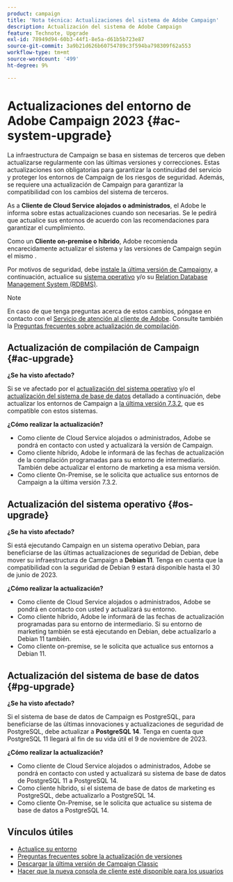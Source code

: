 ```yaml
---
product: campaign
title: 'Nota técnica: Actualizaciones del sistema de Adobe Campaign'
description: Actualización del sistema de Adobe Campaign
feature: Technote, Upgrade
exl-id: 78949d94-60b3-44f1-8e5a-d61b5b723e87
source-git-commit: 3a9b21d626b60754789c3f594ba798309f62a553
workflow-type: tm+mt
source-wordcount: '499'
ht-degree: 9%

---
```


# Actualizaciones del entorno de Adobe Campaign 2023 {#ac-system-upgrade}

La infraestructura de Campaign se basa en sistemas de terceros que deben actualizarse regularmente con las últimas versiones y correcciones. Estas actualizaciones son obligatorias para garantizar la continuidad del servicio y proteger los entornos de Campaign de los riesgos de seguridad. Además, se requiere una actualización de Campaign para garantizar la compatibilidad con los cambios del sistema de terceros.

As a **Cliente de Cloud Service alojados o administrados**, el Adobe le informa sobre estas actualizaciones cuando son necesarias. Se le pedirá que actualice sus entornos de acuerdo con las recomendaciones para garantizar el cumplimiento.

Como un **Cliente on-premise o híbrido**, Adobe recomienda encarecidamente actualizar el sistema y las versiones de Campaign según el mismo .

Por motivos de seguridad, debe [instale la última versión de Campaign](#ac-upgrade)y, a continuación, actualice su [sistema operativo](#os-upgrade) y/o su [Relation Database Management System (RDBMS)](#pg-upgrade).

>[!NOTE]
>
>En caso de que tenga preguntas acerca de estos cambios, póngase en contacto con el [Servicio de atención al cliente de Adobe](https://helpx.adobe.com/es/enterprise/admin-guide.html/enterprise/using/support-for-experience-cloud.ug.html). Consulte también la [Preguntas frecuentes sobre actualización de compilación](../../platform/using/faq-build-upgrade.md).
>

## Actualización de compilación de Campaign {#ac-upgrade}

**¿Se ha visto afectado?**

Si se ve afectado por el [actualización del sistema operativo](#os-upgrade) y/o el [actualización del sistema de base de datos](#pg-upgrade) detallado a continuación, debe actualizar los entornos de Campaign a [la última versión 7.3.2](../../rn/using/latest-release.md#release-7-3-2), que es compatible con estos sistemas.

**¿Cómo realizar la actualización?**

* Como cliente de Cloud Service alojados o administrados, Adobe se pondrá en contacto con usted y actualizará la versión de Campaign.
* Como cliente híbrido, Adobe le informará de las fechas de actualización de la compilación programadas para su entorno de intermediario. También debe actualizar el entorno de marketing a esa misma versión.
* Como cliente On-Premise, se le solicita que actualice sus entornos de Campaign a la última versión 7.3.2.


## Actualización del sistema operativo {#os-upgrade}

**¿Se ha visto afectado?**

Si está ejecutando Campaign en un sistema operativo Debian, para beneficiarse de las últimas actualizaciones de seguridad de Debian, debe mover su infraestructura de Campaign a **Debian 11**. Tenga en cuenta que la compatibilidad con la seguridad de Debian 9 estará disponible hasta el 30 de junio de 2023.

**¿Cómo realizar la actualización?**

* Como cliente de Cloud Service alojados o administrados, Adobe se pondrá en contacto con usted y actualizará su entorno.
* Como cliente híbrido, Adobe le informará de las fechas de actualización programadas para su entorno de intermediario. Si su entorno de marketing también se está ejecutando en Debian, debe actualizarlo a Debian 11 también.
* Como cliente on-premise, se le solicita que actualice sus entornos a Debian 11.

## Actualización del sistema de base de datos {#pg-upgrade}

**¿Se ha visto afectado?**

Si el sistema de base de datos de Campaign es PostgreSQL, para beneficiarse de las últimas innovaciones y actualizaciones de seguridad de PostgreSQL, debe actualizar a **PostgreSQL 14**. Tenga en cuenta que PostgreSQL 11 llegará al fin de su vida útil el 9 de noviembre de 2023.

**¿Cómo realizar la actualización?**

* Como cliente de Cloud Service alojados o administrados, Adobe se pondrá en contacto con usted y actualizará su sistema de base de datos de PostgreSQL 11 a PostgreSQL 14.
* Como cliente híbrido, si el sistema de base de datos de marketing es PostgreSQL, debe actualizarlo a PostgreSQL 14.
* Como cliente On-Premise, se le solicita que actualice su sistema de base de datos a PostgreSQL 14.


## Vínculos útiles

* [Actualice su entorno](../../production/using/build-upgrade.md)
* [Preguntas frecuentes sobre la actualización de versiones](../../platform/using/faq-build-upgrade.md)
* [Descargar la última versión de Campaign Classic](https://experience.adobe.com/#/downloads/content/software-distribution/es/campaign.html)
* [Hacer que la nueva consola de cliente esté disponible para los usuarios](../../installation/using/client-console-availability-for-windows.md)
